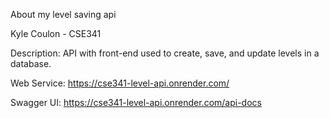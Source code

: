 About my level saving api

Kyle Coulon - CSE341

Description:
API with front-end used to create, save, and update levels in a database.

Web Service:
https://cse341-level-api.onrender.com/

Swagger UI:
https://cse341-level-api.onrender.com/api-docs
